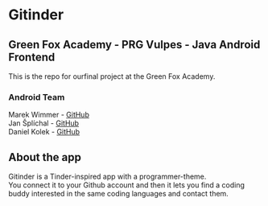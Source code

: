 # Gitinder
## Green Fox Academy - PRG Vulpes - Java Android Frontend
This is the repo for ourfinal project at the Green Fox Academy.  
### Android Team
Marek Wimmer - [GitHub](https://github.com/WimmermM)  
Jan Šplíchal - [GitHub](https://github.com/Splichus)  
Daniel Kolek - [GitHub](https://github.com/kolekd)
  
    
## About the app
Gitinder is a Tinder-inspired app with a programmer-theme.  
You connect it to your Github account and then it lets you find a coding buddy interested in the same coding languages and contact them.
